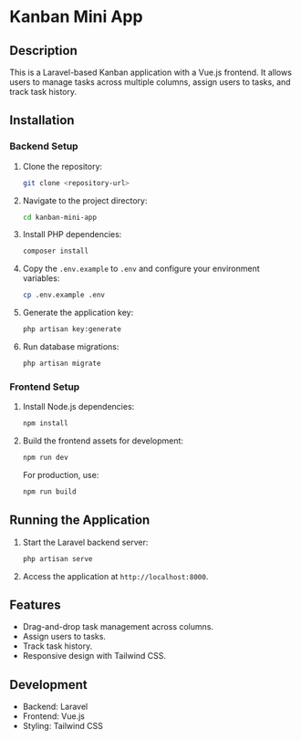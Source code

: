 # Kanban Mini App

## Description
This is a Laravel-based Kanban application with a Vue.js frontend. It allows users to manage tasks across multiple columns, assign users to tasks, and track task history.

## Installation

### Backend Setup
1. Clone the repository:
   ```bash
   git clone <repository-url>
   ```
2. Navigate to the project directory:
   ```bash
   cd kanban-mini-app
   ```
3. Install PHP dependencies:
   ```bash
   composer install
   ```
4. Copy the `.env.example` to `.env` and configure your environment variables:
   ```bash
   cp .env.example .env
   ```
5. Generate the application key:
   ```bash
   php artisan key:generate
   ```
6. Run database migrations:
   ```bash
   php artisan migrate
   ```

### Frontend Setup
1. Install Node.js dependencies:
   ```bash
   npm install
   ```
2. Build the frontend assets for development:
   ```bash
   npm run dev
   ```
   For production, use:
   ```bash
   npm run build
   ```

## Running the Application
1. Start the Laravel backend server:
   ```bash
   php artisan serve
   ```
2. Access the application at `http://localhost:8000`.

## Features
- Drag-and-drop task management across columns.
- Assign users to tasks.
- Track task history.
- Responsive design with Tailwind CSS.

## Development
- Backend: Laravel
- Frontend: Vue.js
- Styling: Tailwind CSS
